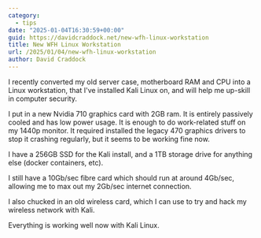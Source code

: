 ```yaml
---
category:
  - tips
date: "2025-01-04T16:30:59+00:00"
guid: https://davidcraddock.net/new-wfh-linux-workstation
title: New WFH Linux Workstation
url: /2025/01/04/new-wfh-linux-workstation
author: David Craddock
---
```


I recently converted my old server case, motherboard RAM and CPU into a Linux workstation, that I've installed Kali Linux on, and will help me up-skill in computer security.

I put in a new Nvidia 710 graphics card with 2GB ram. It is entirely passively cooled and has low power usage. It is enough to do work-related stuff on my 1440p monitor. It required installed the legacy 470 graphics drivers to stop it crashing regularly, but it seems to be working fine now.

I have a 256GB SSD for the Kali install, and a 1TB storage drive for anything else (docker containers, etc).

I still have a 10Gb/sec fibre card which should run at around 4Gb/sec, allowing me to max out my 2Gb/sec internet connection.

I also chucked in an old wireless card, which I can use to try and hack my wireless network with Kali.

Everything is working well now with Kali Linux.





